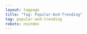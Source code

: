 ```yaml
---
layout: tagpage
title: "Tag: Popular-And-Trending"
tag: popular-and-trending
robots: noindex
---
```

